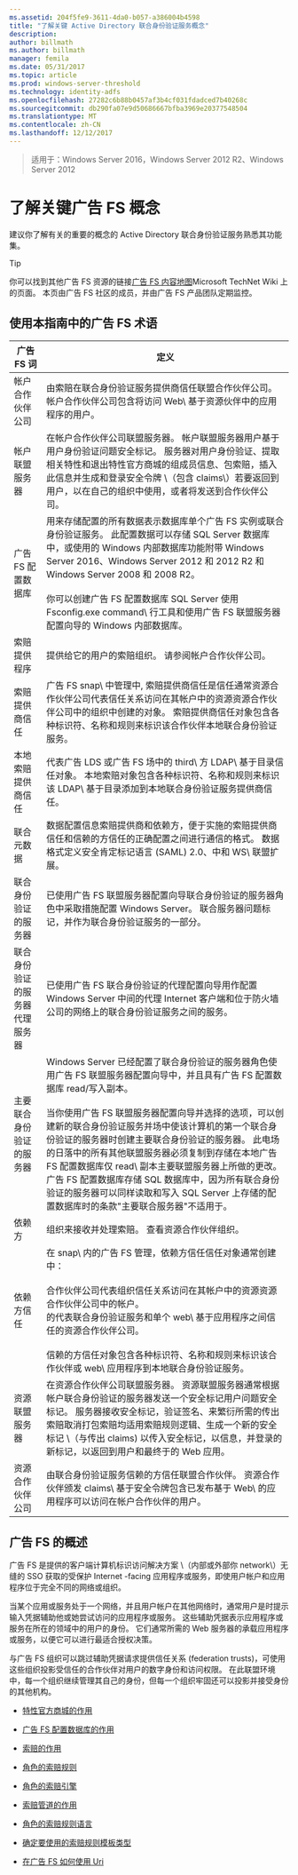 ```yaml
---
ms.assetid: 204f5fe9-3611-4da0-b057-a386004b4598
title: "了解关键 Active Directory 联合身份验证服务概念"
description: 
author: billmath
ms.author: billmath
manager: femila
ms.date: 05/31/2017
ms.topic: article
ms.prod: windows-server-threshold
ms.technology: identity-adfs
ms.openlocfilehash: 27282c6b88b0457af3b4cf031fdadced7b40268c
ms.sourcegitcommit: db290fa07e9d50686667bfba3969e20377548504
ms.translationtype: MT
ms.contentlocale: zh-CN
ms.lasthandoff: 12/12/2017
---
```

>适用于：Windows Server 2016，Windows Server 2012 R2、Windows Server 2012

# <a name="understanding-key-ad-fs-concepts"></a>了解关键广告 FS 概念
建议你了解有关的重要的概念的 Active Directory 联合身份验证服务熟悉其功能集。  
  
> [!TIP]  
> 你可以找到其他广告 FS 资源的链接[广告 FS 内容地图](https://social.technet.microsoft.com/wiki/contents/articles/2735.aspx)Microsoft TechNet Wiki 上的页面。 本页由广告 FS 社区的成员，并由广告 FS 产品团队定期监控。  
  
## <a name="ad-fs-terminology-used-in-this-guide"></a>使用本指南中的广告 FS 术语  
  
|广告 FS 词|定义|  
|--------------|--------------|  
|帐户合作伙伴公司|由索赔在联合身份验证服务提供商信任联盟合作伙伴公司。 帐户合作伙伴公司包含将访问 Web\ 基于资源伙伴中的应用程序的用户。|  
|帐户联盟服务器|在帐户合作伙伴公司联盟服务器。 帐户联盟服务器用户基于用户身份验证问题安全标记。 服务器对用户身份验证、提取相关特性和退出特性官方商城的组成员信息、包索赔，插入此信息并生成和登录安全令牌 \（包含 claims\）若要返回到用户，以在自己的组织中使用，或者将发送到合作伙伴公司。|  
|广告 FS 配置数据库|用来存储配置的所有数据表示数据库单个广告 FS 实例或联合身份验证服务。 此配置数据可以存储 SQL Server 数据库中，或使用的 Windows 内部数据库功能附带 Windows Server 2016、Windows Server 2012 和 2012 R2 和 Windows Server 2008 和 2008 R2。 </br></br>你可以创建广告 FS 配置数据库 SQL Server 使用 Fsconfig.exe command\ 行工具和使用广告 FS 联盟服务器配置向导的 Windows 内部数据库。|  
|索赔提供程序|提供给它的用户的索赔组织。 请参阅帐户合作伙伴公司。|  
|索赔提供商信任|广告 FS snap\ 中管理中, 索赔提供商信任是信任通常资源合作伙伴公司代表信任关系访问在其帐户中的资源资源合作伙伴公司中的组织中创建的对象。 索赔提供商信任对象包含各种标识符、名称和规则来标识该合作伙伴本地联合身份验证服务。|  
|本地索赔提供商信任|代表广告 LDS 或广告 FS 场中的 third\ 方 LDAP\ 基于目录信任对象。 本地索赔对象包含各种标识符、名称和规则来标识该 LDAP\ 基于目录添加到本地联合身份验证服务提供商信任。|  
|联合元数据|数据配置信息索赔提供商和依赖方，便于实施的索赔提供商信任和信赖的方信任的正确配置之间进行通信的格式。 数据格式定义安全肯定标记语言 \(SAML\) 2.0、中和 WS\ 联盟扩展。|  
|联合身份验证的服务器|已使用广告 FS 联盟服务器配置向导联合身份验证的服务器角色中采取措施配置 Windows Server。 联合服务器问题标记，并作为联合身份验证服务的一部分。|  
|联合身份验证的服务器代理服务器|已使用广告 FS 联合身份验证的代理配置向导用作配置 Windows Server 中间的代理 Internet 客户端和位于防火墙公司的网络上的联合身份验证服务之间的服务。|  
|主要联合身份验证的服务器|Windows Server 已经配置了联合身份验证的服务器角色使用广告 FS 联盟服务器配置向导中，并且具有广告 FS 配置数据库 read\/写入副本。 </br></br> 当你使用广告 FS 联盟服务器配置向导并选择的选项，可以创建新的联合身份验证服务并场中使该计算机的第一个联合身份验证的服务器时创建主要联合身份验证的服务器。 此电场的日落中的所有其他联盟服务器必须复制到存储在本地广告 FS 配置数据库仅 read\ 副本主要联盟服务器上所做的更改。 广告 FS 配置数据库存储 SQL 数据库中，因为所有联合身份验证的服务器可以同样读取和写入 SQL Server 上存储的配置数据库时的条款"主要联合服务器"不适用于。|  
|依赖方|组织来接收并处理索赔。 查看资源合作伙伴组织。|  
|依赖方信任|在 snap\ 内的广告 FS 管理，依赖方信任信任对象通常创建中：<br /><br />合作伙伴公司代表组织信任关系访问在其帐户中的资源资源合作伙伴公司中的帐户。<br />的代表联合身份验证服务和单个 web\ 基于应用程序之间信任的资源合作伙伴公司。<br /><br />信赖的方信任对象包含各种标识符、名称和规则来标识该合作伙伴或 web\ 应用程序到本地联合身份验证服务。|  
|资源联盟服务器|在资源合作伙伴公司联盟服务器。 资源联盟服务器通常根据帐户联合身份验证的服务器发送一个安全标记用户问题安全标记。 服务器接收安全标记，验证签名、来繁衍所需的传出索赔取消打包索赔均适用索赔规则逻辑、生成一个新的安全标记 \（与传出 claims\) 以传入安全标记，以信息，并登录的新标记，以返回到用户和最终于的 Web 应用。|  
|资源合作伙伴公司|由联合身份验证服务信赖的方信任联盟合作伙伴。 资源合作伙伴颁发 claims\ 基于安全令牌包含已发布基于 Web\ 的应用程序可以访问在帐户合作伙伴的用户。|  
  
## <a name="overview-of-ad-fs"></a>广告 FS 的概述  
广告 FS 是提供的客户端计算机标识访问解决方案 \（内部或外部你 network\）无缝的 SSO 获取的受保护 Internet \-facing 应用程序或服务，即使用户帐户和应用程序位于完全不同的网络或组织。  
  
当某个应用或服务处于一个网络，并且用户帐户在其他网络时，通常用户是时提示输入凭据辅助他或她尝试访问的应用程序或服务。 这些辅助凭据表示应用程序或服务在所在的领域中的用户的身份。 它们通常所需的 Web 服务器的承载应用程序或服务，以便它可以进行最适合授权决策。  
  
与广告 FS 组织可以跳过辅助凭据请求提供信任关系 \(federation trusts\)，可使用这些组织投影受信任的合作伙伴对用户的数字身份和访问权限。 在此联盟环境中，每一个组织继续管理其自己的身份，但每一个组织牢固还可以投影并接受身份的其他机构。  
  
-   [特性官方商城的作用](The-Role-of-Attribute-Stores.md)  
  
-   [广告 FS 配置数据库的作用](The-Role-of-the-AD-FS-Configuration-Database.md)  
  
-   [索赔的作用](The-Role-of-Claims.md)  
  
-   [角色的索赔规则](The-Role-of-Claim-Rules.md)  
  
-   [角色的索赔引擎](The-Role-of-the-Claims-Engine.md)  
  
-   [索赔管道的作用](The-Role-of-the-Claims-Pipeline.md)  
  
-   [角色的索赔规则语言](The-Role-of-the-Claim-Rule-Language.md)  
  
-   [确定要使用的索赔规则模板类型](Determine-the-Type-of-Claim-Rule-Template-to-Use.md)  
  
-   [在广告 FS 如何使用 Uri](How-URIs-Are-Used-in-AD-FS.md)  
  

